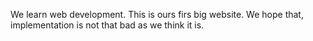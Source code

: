 We learn web development. This is ours firs big website. We hope that, implementation is not that bad as we think it is.

